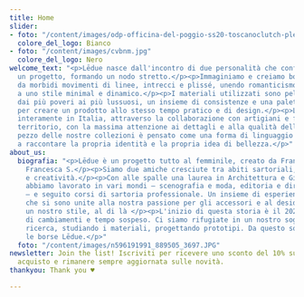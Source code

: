 ```yaml
---
title: Home
slider:
- foto: "/content/images/odp-officina-del-poggio-ss20-toscanoclutch-plexyfuxia.jpg"
  colore_del_logo: Bianco
- foto: "/content/images/cvbnm.jpg"
  colore_del_logo: Nero
welcome_text: "<p>Lēdue nasce dall'incontro di due personalità che confluiscono in
  un progetto, formando un nodo stretto.</p><p>Immaginiamo e creiamo borse caratterizzate
  da morbidi movimenti di linee, intrecci e plissé, unendo romanticismo e raffinatezza
  a uno stile minimal e dinamico.</p><p>I materiali utilizzati sono pelle e tessuti,
  dai più poveri ai più lussuosi, un insieme di consistenze e una palette di colori
  per creare un prodotto allo stesso tempo pratico e di design.</p><p>Lēdue investe
  interamente in Italia, attraverso la collaborazione con artigiani e fornitori del
  territorio, con la massima attenzione ai dettagli e alla qualità della lavorazione.</p><p>Ogni
  pezzo delle nostre collezioni è pensato come una forma di linguaggio che possa contribuire
  a raccontare la propria identità e la propria idea di bellezza.</p>"
about_us:
  biografia: "<p>Lēdue è un progetto tutto al femminile, creato da Francesca B. e
    Francesca S.</p><p>Siamo due amiche cresciute tra abiti sartoriali, artigianalità
    e creatività.</p><p>Con alle spalle una laurea in Architettura e Giurisprudenza,
    abbiamo lavorato in vari mondi ⁠– scenografia e moda, editoria e diritto d'autore
    ⁠– e seguito corsi di sartoria professionale. Un insieme di esperienze ed emozioni
    che si sono unite alla nostra passione per gli accessori e al desiderio di ricercare
    un nostro stile, al di là </p><p>L'inizio di questa storia è il 2020, anno pieno
    di cambiamenti e tempo sospeso. Ci siamo rifugiate in un nostro sogno, facendo
    ricerca, studiando i materiali, progettando prototipi. Da questo sogno nascono
    le borse Lēdue.</p>"
  foto: "/content/images/n596191991_889505_3697.JPG"
newsletter: Join the list! Iscriviti per ricevere uno sconto del 10% sul tuo primo
  acquisto e rimanere sempre aggiornata sulle novità.
thankyou: Thank you ♥

---
```

